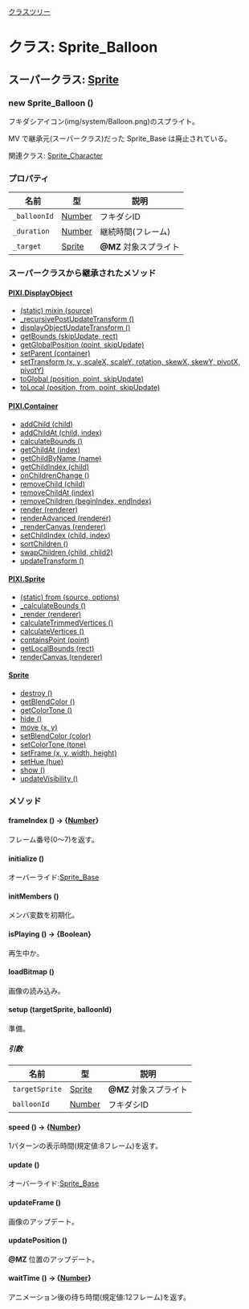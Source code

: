 [クラスツリー](index.md)

# クラス: Sprite_Balloon

## スーパークラス: [Sprite](Sprite.md)

### new Sprite_Balloon ()
フキダシアイコン(img/system/Balloon.png)のスプライト。

MV で継承元(スーパークラス)だった Sprite_Base は廃止されている。

関連クラス: [Sprite_Character](Sprite_Character.md)

### プロパティ

| 名前 | 型 | 説明 |
| --- | --- | --- |
| `_balloonId` | [Number](Number.md) | フキダシID |
| `_duration` | [Number](Number.md) | 継続時間(フレーム) |
| `_target` | [Sprite](Sprite.md) | **@MZ** 対象スプライト |


### スーパークラスから継承されたメソッド

#### [PIXI.DisplayObject](PIXI.DisplayObject.md)

* [(static) mixin (source)](PIXI.DisplayObject.md#static-mixin-source)
* [\_recursivePostUpdateTransform ()](PIXI.DisplayObject.md#_recursivepostupdatetransform-)
* [displayObjectUpdateTransform ()](PIXI.DisplayObject.md#displayobjectupdatetransform-)
* [getBounds (skipUpdate, rect)](PIXI.DisplayObject.md#getbounds-skipupdate-rect--pixirectangle)
* [getGlobalPosition (point, skipUpdate)](PIXI.DisplayObject.md#getglobalposition-point-skipupdate--pixipoint)
* [setParent (container)](PIXI.DisplayObject.md#setparent-container--pixicontainer)
* [setTransform (x, y, scaleX, scaleY, rotation, skewX, skewY, pivotX, pivotY)](PIXI.DisplayObject.md#settransform-x-y-scalex-scaley-rotation-skewx-skewy-pivotx-pivoty--pixidisplayobject)
* [toGlobal (position, point, skipUpdate)](PIXI.DisplayObject.md#toglobal-position-point-skipupdate--pixipoint)
* [toLocal (position, from, point, skipUpdate)](PIXI.DisplayObject.md#tolocal-position-from-point-skipupdate--pixipoint)

#### [PIXI.Container](PIXI.Container.md)

* [addChild (child) ](PIXI.Container.md#addchild-child--pixidisplayobject)
* [addChildAt (child, index)](PIXI.Container.md#addchildat-child-index--pixidisplayobject)
* [calculateBounds ()](PIXI.Container.md#calculatebounds-)
* [getChildAt (index)](PIXI.Container.md#getchildat-index--pixidisplayobject)
* [getChildByName (name)](PIXI.Container.md#getchildbyname-name--pixidisplayobject)
* [getChildIndex (child)](PIXI.Container.md#getchildindex-child--pixidisplayobject)
* [onChildrenChange ()](PIXI.Container.md#onchildrenchange-)
* [removeChild (child)](PIXI.Container.md#removechild-child--pixidisplayobject)
* [removeChildAt (index)](PIXI.Container.md#removechildat-index--pixidisplayobject)
* [removeChildren (beginIndex, endIndex)](PIXI.Container.md#removechildren-beginindex-endindex--arraypixidisplayobject)
* [render (renderer)](PIXI.Container.md#render-renderer)
* [renderAdvanced (renderer)](PIXI.Container.md#renderadvanced-renderer)
* [_renderCanvas (renderer)](PIXI.Container.md#_rendercanvas-renderer)
* [setChildIndex (child, index)](PIXI.Container.md#setchildindex-child-index)
* [sortChildren ()](PIXI.Container.md#sortchildren-)
* [swapChildren (child, child2)](PIXI.Container.md#swapchildren-child-child2)
* [updateTransform ()](PIXI.Container.md#updatetransform-)

#### [PIXI.Sprite](PIXI.Sprite.md)

* [(static) from (source, options)](PIXI.Sprite.md#static-from-source-options--pixisprite)
* [\_calculateBounds ()](PIXI.Sprite.md#_calculatebounds-)
* [\_render (renderer)](PIXI.Sprite.md#_render-renderer)
* [calculateTrimmedVertices ()](PIXI.Sprite.md#calculatetrimmedvertices-)
* [calculateVertices ()](PIXI.Sprite.md#calculatevertices-)
* [containsPoint (point)](PIXI.Sprite.md#containspoint-point--boolean)
* [getLocalBounds (rect)](PIXI.Sprite.md#getlocalbounds-rect--pixirectangle)
* [renderCanvas (renderer)](PIXI.Sprite.md#rendercanvas-renderer)

#### [Sprite](Sprite.md)

* [destroy ()](Sprite.md#destroy-)
* [getBlendColor ()](Sprite.md#getblendcolor---array)
* [getColorTone ()](Sprite.md#getcolortone---array)
* [hide ()](Sprite.md#hide-)
* [move (x, y)](Sprite.md#Sprite.md#move-x-y)
* [setBlendColor (color)](Sprite.md#setblendcolor-color)
* [setColorTone (tone)](Sprite.md#setcolortone-tone)
* [setFrame (x, y, width, height)](Sprite.md#setframe-x-y-width-height)
* [setHue (hue)](Sprite.md#sethue-hue)
* [show ()](Sprite.md#show-)
* [updateVisibility ()](Sprite.md#updatevisibility-)


### メソッド

#### frameIndex () → {[Number](Number.md)}
フレーム番号(0〜7)を返す。


#### initialize ()
オーバーライド:[Sprite_Base](Sprite_Base.md#initialize-)


#### initMembers ()
メンバ変数を初期化。


#### isPlaying () → {Boolean}
再生中か。


#### loadBitmap ()
画像の読み込み。


#### setup (targetSprite, balloonId)
準備。

##### 引数

| 名前 | 型 | 説明 |
| --- | --- | --- |
| `targetSprite` | [Sprite](Sprite.md) | **@MZ** 対象スプライト |
| `balloonId` | [Number](Number.md) | フキダシID |


#### speed () → {[Number](Number.md)}
1パターンの表示時間(規定値:8フレーム)を返す。


#### update ()
オーバーライド:[Sprite_Base](Sprite_Base.md#update-)


#### updateFrame ()
画像のアップデート。


#### updatePosition ()
**@MZ** 位置のアップデート。


#### waitTime () → {[Number](Number.md)}
アニメーション後の待ち時間(規定値:12フレーム)を返す。


